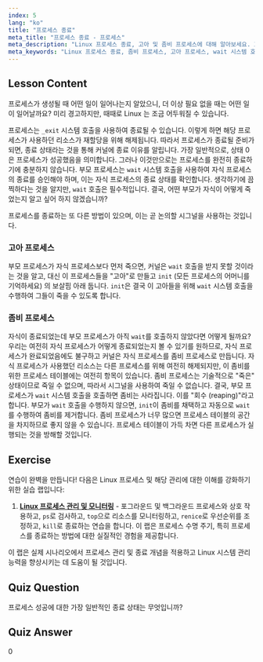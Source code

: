 ```yaml
---
index: 5
lang: "ko"
title: "프로세스 종료"
meta_title: "프로세스 종료 - 프로세스"
meta_description: "Linux 프로세스 종료, 고아 및 좀비 프로세스에 대해 알아보세요. 효과적인 프로세스 관리를 위한 _exit 및 wait 시스템 호출을 이해하세요."
meta_keywords: "Linux 프로세스 종료, 좀비 프로세스, 고아 프로세스, wait 시스템 호출, _exit, Linux 튜토리얼, 초보자 Linux"
---
```


## Lesson Content

프로세스가 생성될 때 어떤 일이 일어나는지 알았으니, 더 이상 필요 없을 때는 어떤 일이 일어날까요? 미리 경고하지만, 때때로 Linux 는 조금 어두워질 수 있습니다.

프로세스는 `_exit` 시스템 호출을 사용하여 종료될 수 있습니다. 이렇게 하면 해당 프로세스가 사용하던 리소스가 재할당을 위해 해제됩니다. 따라서 프로세스가 종료될 준비가 되면, 종료 상태라는 것을 통해 커널에 종료 이유를 알립니다. 가장 일반적으로, 상태 0 은 프로세스가 성공했음을 의미합니다. 그러나 이것만으로는 프로세스를 완전히 종료하기에 충분하지 않습니다. 부모 프로세스는 `wait` 시스템 호출을 사용하여 자식 프로세스의 종료를 승인해야 하며, 이는 자식 프로세스의 종료 상태를 확인합니다. 생각하기에 끔찍하다는 것을 알지만, `wait` 호출은 필수적입니다. 결국, 어떤 부모가 자식이 어떻게 죽었는지 알고 싶어 하지 않겠습니까?

프로세스를 종료하는 또 다른 방법이 있으며, 이는 곧 논의할 시그널을 사용하는 것입니다.

### 고아 프로세스

부모 프로세스가 자식 프로세스보다 먼저 죽으면, 커널은 `wait` 호출을 받지 못할 것이라는 것을 알고, 대신 이 프로세스들을 "고아"로 만들고 `init` (모든 프로세스의 어머니를 기억하세요) 의 보살핌 아래 둡니다. `init`은 결국 이 고아들을 위해 `wait` 시스템 호출을 수행하여 그들이 죽을 수 있도록 합니다.

### 좀비 프로세스

자식이 종료되었는데 부모 프로세스가 아직 `wait`를 호출하지 않았다면 어떻게 될까요? 우리는 여전히 자식 프로세스가 어떻게 종료되었는지 볼 수 있기를 원하므로, 자식 프로세스가 완료되었음에도 불구하고 커널은 자식 프로세스를 좀비 프로세스로 만듭니다. 자식 프로세스가 사용했던 리소스는 다른 프로세스를 위해 여전히 해제되지만, 이 좀비를 위한 프로세스 테이블에는 여전히 항목이 있습니다. 좀비 프로세스는 기술적으로 "죽은" 상태이므로 죽일 수 없으며, 따라서 시그널을 사용하여 죽일 수 없습니다. 결국, 부모 프로세스가 `wait` 시스템 호출을 호출하면 좀비는 사라집니다. 이를 "회수 (reaping)"라고 합니다. 부모가 `wait` 호출을 수행하지 않으면, `init`이 좀비를 채택하고 자동으로 `wait`를 수행하여 좀비를 제거합니다. 좀비 프로세스가 너무 많으면 프로세스 테이블의 공간을 차지하므로 좋지 않을 수 있습니다. 프로세스 테이블이 가득 차면 다른 프로세스가 실행되는 것을 방해할 것입니다.

## Exercise

연습이 완벽을 만듭니다! 다음은 Linux 프로세스 및 해당 관리에 대한 이해를 강화하기 위한 실습 랩입니다:

1. **[Linux 프로세스 관리 및 모니터링](https://labex.io/ko/labs/comptia-manage-and-monitor-linux-processes-590864)** - 포그라운드 및 백그라운드 프로세스와 상호 작용하고, `ps`로 검사하고, `top`으로 리소스를 모니터링하고, `renice`로 우선순위를 조정하고, `kill`로 종료하는 연습을 합니다. 이 랩은 프로세스 수명 주기, 특히 프로세스를 종료하는 방법에 대한 실질적인 경험을 제공합니다.

이 랩은 실제 시나리오에서 프로세스 관리 및 종료 개념을 적용하고 Linux 시스템 관리 능력을 향상시키는 데 도움이 될 것입니다.

## Quiz Question

프로세스 성공에 대한 가장 일반적인 종료 상태는 무엇입니까?

## Quiz Answer

0
